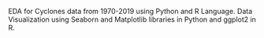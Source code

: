 EDA for Cyclones data from 1970-2019 using Python and R Language. Data Visualization using Seaborn and Matplotlib libraries in Python and ggplot2 in R.
